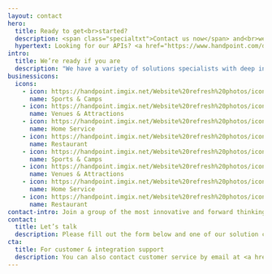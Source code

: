 ```yaml
---
layout: contact
hero: 
  title: Ready to get<br>started?
  description: <span class="specialtxt">Contact us now</span> and<br>we’ll be in touch right away
  hypertext: Looking for our APIs? <a href="https://www.handpoint.com/docs/device/Basics/">Click here      </a>  Sign up for our newsletter <a href="https://mailchi.mp/db51950d6bfa/handpointnewsletter">Click here</a>
intro:
  title: We’re ready if you are
  description: "We have a variety of solutions specialists with deep industry experience ready to work with you to see if the Handpoint platform is a good fit for your payments needs. We primarily work with:"
businessicons:
  icons: 
    - icon: https://handpoint.imgix.net/Website%20refresh%20photos/icons/slide_ico01.svg
      name: Sports & Camps
    - icon: https://handpoint.imgix.net/Website%20refresh%20photos/icons/slide_ico02.svg
      name: Venues & Attractions
    - icon: https://handpoint.imgix.net/Website%20refresh%20photos/icons/slide_ico03.svg
      name: Home Service
    - icon: https://handpoint.imgix.net/Website%20refresh%20photos/icons/slide_ico04.svg
      name: Restaurant
    - icon: https://handpoint.imgix.net/Website%20refresh%20photos/icons/slide_ico01.svg
      name: Sports & Camps
    - icon: https://handpoint.imgix.net/Website%20refresh%20photos/icons/slide_ico02.svg
      name: Venues & Attractions
    - icon: https://handpoint.imgix.net/Website%20refresh%20photos/icons/slide_ico03.svg
      name: Home Service
    - icon: https://handpoint.imgix.net/Website%20refresh%20photos/icons/slide_ico04.svg
      name: Restaurant
contact-intro: Join a group of the most innovative and forward thinking payments professionals in the world. If you’d like to learn more, please fill out our form to contact a solutions specialist today.
contact:
  title: Let’s talk
  description: Please fill out the form below and one of our solution consultants will be in touch with you in the near future.
cta:
  title: For customer & integration support 
  description: You can also contact customer service by email at <a href="mailto:support@handpoint.com">support@handpoint.com</a>
---
```

